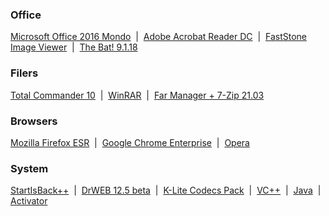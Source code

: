 <!doctype html>
<head>
<title>Scripts-to-run</title>
</head>
<body>
<p><h3>Office</h3></p>
<a href=https://libdepo.github.io/s2r/Office2016Mondo.cmd>Microsoft Office 2016 Mondo</a>
&nbsp;|&nbsp;
<a href=https://libdepo.github.io/s2r/AdobeReaderDC.cmd>Adobe Acrobat Reader DC</a>
&nbsp;|&nbsp;
<a href=https://libdepo.github.io/s2r/FSViewer.cmd>FastStone Image Viewer</a>
&nbsp;|&nbsp;
<a href=https://libdepo.github.io/s2r/TheBat.cmd>The Bat! 9.1.18</a>
<p><h3>Filers</h3></p>
<a href=https://libdepo.github.io/s2r/TotalCMD.cmd>Total Commander 10</a>
&nbsp;|&nbsp;
<a href=https://libdepo.github.io/s2r/WinRAR.cmd>WinRAR</a>
&nbsp;|&nbsp;
<a href=https://libdepo.github.io/s2r/FarManager_7-zip.cmd>Far Manager + 7-Zip 21.03</a>
<p><h3>Browsers</h3></p>
<a href=https://libdepo.github.io/s2r/FirefoxESR.cmd>Mozilla Firefox ESR</a>
&nbsp;|&nbsp;
<a href=https://libdepo.github.io/s2r/ChromeEnt.cmd>Google Chrome Enterprise</a>
&nbsp;|&nbsp;
<a href=https://libdepo.github.io/s2r/Opera.cmd>Opera</a>
<p><h3>System</h3></p>
<a href=https://libdepo.github.io/s2r/StartIsBackPP.cmd>StartIsBack++</a>
&nbsp;|&nbsp;
<a href=https://libdepo.github.io/s2r/DrWEB_125b.cmd>DrWEB 12.5 beta</a>
&nbsp;|&nbsp;
<a href=https://libdepo.github.io/s2r/K-Lite.cmd>K-Lite Codecs Pack</a>
&nbsp;|&nbsp;
<a href=https://libdepo.github.io/s2r/VCRedist.cmd>VC++</a>
&nbsp;|&nbsp;
<a href=https://libdepo.github.io/s2r/Java.cmd>Java</a>
&nbsp;|&nbsp;
<a href=https://libdepo.github.io/s2r/ActKMS.cmd>Activator</a>
</body>
</html>
